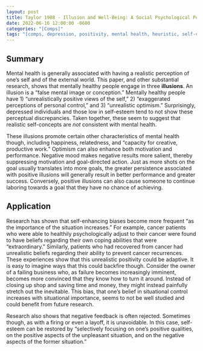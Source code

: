 ```yaml
---
layout: post
title: Taylor 1988 - Illusion and Well-Being: A Social Psychological Perspective on Mental Health
date: 2022-06-16 12:00:00 -0600
categories: "[Comps]"
tags: "[comps, depression, positivity, mental health, heuristic, self-concept, self-confidence, control, optimism, illusion]"
---
```


## Summary
Mental health is generally associated with having a realistic perception of one’s self and of the external world.  This paper, and other substantial research, shows that mentally healthy people engage in three **illusions**.  An illusion is a “false mental image or conception.”  Mentally healthy people have 1) “unrealistically positive views of the self,” 2) “exaggerated perceptions of personal control,” and 3) “unrealistic optimism.”  Surprisingly, depressed individuals and those low in self-esteem tend to not show these perceptual discrepancies.  Taken together, these seem to suggest that realistic self-concepts are _not_ consistent with mental health.

These illusions promote certain other characteristics of mental health though, including happiness, relatedness, and “capacity for creative, productive work.”  Optimism can also enhance both motivation and performance.  Negative mood makes negative results more salient, thereby suppressing motivation and goal-directed action.  Just as more shots on the goal usually translates into more goals, the greater persistence associated with positive illusions will generally result in better performance and greater success.  Conversely, positive illusions can also cause someone to continue laboring towards a goal that they have no chance of achieving.

## Application
Research has shown that self-enhancing biases become more frequent “as the importance of the situation increases.”  For example, cancer patients who were able to healthily psychologically adjust to their cancer were found to have beliefs regarding their own coping abilities that were “extraordinary.”  Similarly, patients who had recovered from cancer had unrealistic beliefs regarding their ability to prevent cancer recurrences.  These experiences show that this unrealistic positivity could be adaptive.  It is easy to imagine ways that this could backfire though.  Consider the owner of a failing business who, as failure becomes increasingly imminent, becomes more convinced that they know how to turn it around.  Instead of closing up shop and saving time and money, they might instead painfully stretch out the inevitable.  This bias, that one’s belief in situational control increases with situational importance, seems to not be well studied and could benefit from future research.

Research also shows that negative feedback is often rejected.  Sometimes though, as with a firing or even a layoff, it is unavoidable.  In this case, self-esteem can be restored by “selectively focusing on one’s positive qualities, on the positive aspects of the unpleasant situation, and on the negative aspects of the former situation.”
